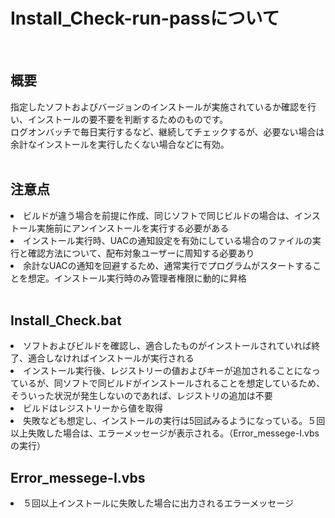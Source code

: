 # Install_Check-run-passについて
<br>

## 概要
指定したソフトおよびバージョンのインストールが実施されているか確認を行い、インストールの要不要を判断するためのものです。<br>
ログオンバッチで毎日実行するなど、継続してチェックするが、必要ない場合は余計なインストールを実行したくない場合などに有効。
<br>
<br>

## 注意点
<li>ビルドが違う場合を前提に作成、同じソフトで同じビルドの場合は、インストール実施前にアンインストールを実行する必要がある
<li>インストール実行時、UACの通知設定を有効にしている場合のファイルの実行と確認方法について、配布対象ユーザーに周知する必要あり
<li>余計なUACの通知を回避するため、通常実行でプログラムがスタートすることを想定。インストール実行時のみ管理者権限に動的に昇格
 
<br>
<br>

## Install_Check.bat
<li>ソフトおよびビルドを確認し、適合したものがインストールされていれば終了、適合しなければインストールが実行される
<li>インストール実行後、レジストリーの値およびキーが追加されることになっているが、同ソフトで同ビルドがインストールされることを想定しているため、そういった状況が発生しないのであれば、レジストリの追加は不要
<li>ビルドはレジストリーから値を取得
<li>失敗なども想定し、インストールの実行は5回試みるようになっている。５回以上失敗した場合は、エラーメッセージが表示される。（Error_messege-I.vbsの実行）

## Error_messege-I.vbs
<li>５回以上インストールに失敗した場合に出力されるエラーメッセージ
